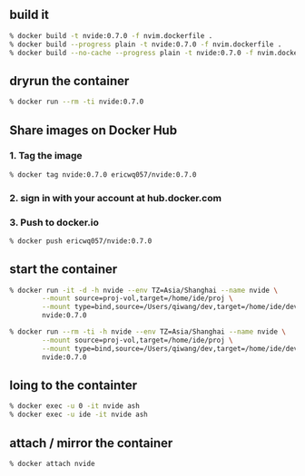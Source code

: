 ## build it

```sh
% docker build -t nvide:0.7.0 -f nvim.dockerfile .
% docker build --progress plain -t nvide:0.7.0 -f nvim.dockerfile .
% docker build --no-cache --progress plain -t nvide:0.7.0 -f nvim.dockerfile .
```

## dryrun the container

```sh
% docker run --rm -ti nvide:0.7.0
```

## Share images on Docker Hub

### 1. Tag the image

```sh
% docker tag nvide:0.7.0 ericwq057/nvide:0.7.0
```

### 2. sign in with your account at hub.docker.com

### 3. Push to docker.io

```sh
% docker push ericwq057/nvide:0.7.0
```

## start the container

```sh
% docker run -it -d -h nvide --env TZ=Asia/Shanghai --name nvide \
        --mount source=proj-vol,target=/home/ide/proj \
        --mount type=bind,source=/Users/qiwang/dev,target=/home/ide/develop \
        nvide:0.7.0

% docker run --rm -ti -h nvide --env TZ=Asia/Shanghai --name nvide \
        --mount source=proj-vol,target=/home/ide/proj \
        --mount type=bind,source=/Users/qiwang/dev,target=/home/ide/develop \
        nvide:0.7.0
```

## loing to the containter

```sh
% docker exec -u 0 -it nvide ash
% docker exec -u ide -it nvide ash
```

## attach / mirror the container

```
% docker attach nvide
```
